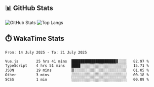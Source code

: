 ## 📊 GitHub Stats
![GitHub Stats](https://github-readme-stats.vercel.app/api?username=fe-brweb&show_icons=true&theme=shades-of-purple)
![Top Langs](https://github-readme-stats.vercel.app/api/top-langs/?username=fe-brweb&layout=compact&theme=shades-of-purple)

## ⏱️ WakaTime Stats
<!--START_SECTION:waka-->

```txt
From: 14 July 2025 - To: 21 July 2025

Vue.js        25 hrs 41 mins  ████████████████████▓░░░░   82.97 %
TypeScript    4 hrs 51 mins   ████░░░░░░░░░░░░░░░░░░░░░   15.71 %
JSON          19 mins         ▒░░░░░░░░░░░░░░░░░░░░░░░░   01.05 %
Other         3 mins          ░░░░░░░░░░░░░░░░░░░░░░░░░   00.18 %
SCSS          1 min           ░░░░░░░░░░░░░░░░░░░░░░░░░   00.09 %
```

<!--END_SECTION:waka-->

